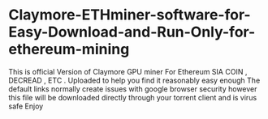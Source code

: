 # Claymore-ETHminer-software-for-Easy-Download-and-Run-Only-for-ethereum-mining
This is official Version of Claymore GPU miner   For Ethereum SIA COIN , DECREAD , ETC .  Uploaded to help you find it reasonably easy enough  The default links normally create issues with google browser security however this file will be downloaded directly through your torrent client  and is virus safe   Enjoy
